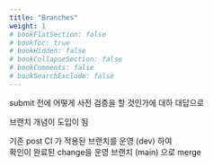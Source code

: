 ```yaml
---
title: "Branches"
weight: 1
# bookFlatSection: false
# bookToc: true
# bookHidden: false
# bookCollapseSection: false
# bookComments: false
# bookSearchExclude: false
---
```


submit 전에 어떻게 사전 검증을 할 것인가에 대하 대답으로  

브랜치 개념이 도입이 됨  

기존 post CI 가 적용된 브랜치를 운영 (dev) 하여  
확인이 완료된 change을 운영 브랜치 (main) 으로 merge  
